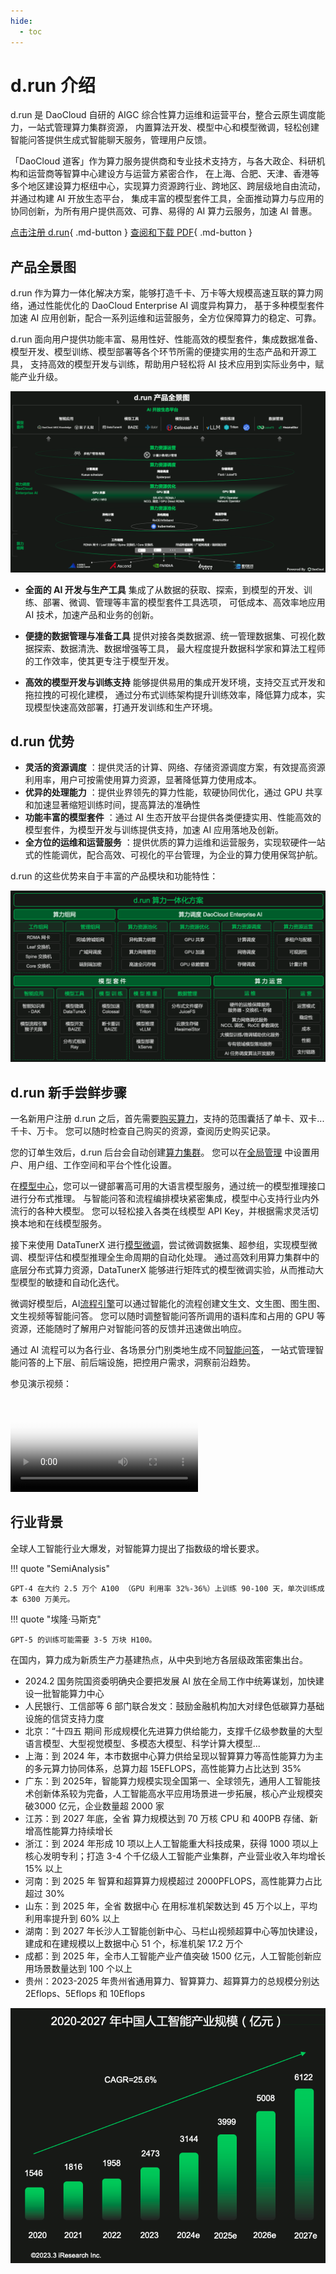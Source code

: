 ```yaml
---
hide:
  - toc
---
```


# d.run 介绍

d.run 是 DaoCloud 自研的 AIGC 综合性算力运维和运营平台，整合云原生调度能力，一站式管理算力集群资源，
内置算法开发、模型中心和模型微调，轻松创建智能问答提供生成式智能聊天服务，管理用户反馈。

「DaoCloud 道客」作为算力服务提供商和专业技术支持方，与各大政企、科研机构和运营商等智算中心建设方与运营方紧密合作，
在上海、合肥、天津、香港等多个地区建设算力枢纽中心，实现算力资源跨行业、跨地区、跨层级地自由流动，并通过构建 AI 开放生态平台，
集成丰富的模型套件工具，全面推动算力与应用的协同创新，为所有用户提供高效、可靠、易得的 AI 算力云服务，加速 AI 普惠。

[点击注册 d.run](https://console.d.run/){ .md-button }
[查阅和下载 PDF](https://harbor-test2.cn-sh2.ufileos.com/drun/d.run-0625.pdf){ .md-button }

## 产品全景图

d.run 作为算力一体化解决方案，能够打造千卡、万卡等大规模高速互联的算力网络，通过性能优化的 DaoCloud Enterprise AI 调度异构算力，
基于多种模型套件加速 AI 应用创新，配合一系列运维和运营服务，全方位保障算力的稳定、可靠。

d.run 面向用户提供功能丰富、易用性好、性能高效的模型套件，集成数据准备、模型开发、模型训练、模型部署等各个环节所需的便捷实用的生态产品和开源工具，
支持高效的模型开发与训练，帮助用户轻松将 AI 技术应用到实际业务中，赋能产业升级。

![产品全景图](images/landscape1.png)

- **全面的 AI 开发与生产工具** 集成了从数据的获取、探索，到模型的开发、训练、部署、微调、管理等丰富的模型套件工具选项，
  可低成本、高效率地应用 AI 技术，加速产品和业务的创新。

- **便捷的数据管理与准备工具** 提供对接各类数据源、统一管理数据集、可视化数据探索、数据清洗、数据增强等工具，
  最大程度提升数据科学家和算法工程师的工作效率，使其更专注于模型开发。

- **高效的模型开发与训练支持** 能够提供易用的集成开发环境，支持交互式开发和拖拉拽的可视化建模，
  通过分布式训练架构提升训练效率，降低算力成本，实现模型快速高效部署，打通开发训练和生产环境。

## d.run 优势

- **灵活的资源调度** ：提供灵活的计算、网络、存储资源调度方案，有效提高资源利用率，用户可按需使用算力资源，显著降低算力使用成本。
- **优异的处理能力** ：提供业界领先的算力性能，软硬协同优化，通过 GPU 共享和加速显著缩短训练时间，提高算法的准确性
- **功能丰富的模型套件** ：通过 AI 生态开放平台提供各类便捷实用、性能高效的模型套件，为模型开发与训练提供支持，加速 AI 应用落地及创新。
- **全方位的运维和运营服务** ：提供优质的算力运维和运营服务，实现软硬件一站式的性能调优，配合高效、可视化的平台管理，为企业的算力使用保驾护航。

d.run 的这些优势来自于丰富的产品模块和功能特性：

![产品模块图](./images/models.png)

## d.run 新手尝鲜步骤

一名新用户注册 d.run 之后，首先需要[购买算力](./buy.md)，支持的范围囊括了单卡、双卡...千卡、万卡。
您可以随时检查自己购买的资源，查阅历史购买记录。

您的订单生效后，d.run 后台会自动创建[算力集群](../kpanda/intro/index.md)。
您可以在[全局管理](../ghippo/intro/index.md) 中设置用户、用户组、工作空间和平台个性化设置。

在[模型中心](../dmc/index.md)，您可以一键部署高可用的大语言模型服务，通过统一的模型推理接口进行分布式推理。
与智能问答和流程编排模块紧密集成，模型中心支持行业内外流行的各种大模型。
您可以轻松接入各类在线模型 API Key，并根据需求灵活切换本地和在线模型服务。

接下来使用 DataTunerX 进行[模型微调](../dtx/index.md)，尝试微调数据集、超参组，实现模型微调、模型评估和模型推理全生命周期的自动化处理。
通过高效利用算力集群中的底层分布式算力资源，DataTunerX 能够进行矩阵式的模型微调实验，从而推动大型模型的敏捷和自动化迭代。

微调好模型后，AI[流程引擎](../monkey/index.md)可以通过智能化的流程创建文生文、文生图、图生图、文生视频等智能问答。
您可以随时调整智能问答所调用的语料库和占用的 GPU 等资源，还能随时了解用户对智能问答的反馈并迅速做出响应。

通过 AI 流程可以为各行业、各场景分门别类地生成不同[智能问答](../dak/index.md)，
一站式管理智能问答的上下层、前后端设施，把控用户需求，洞察前沿趋势。

参见演示视频：

<div class="responsive-video-container">
<video controls src="https://harbor-test2.cn-sh2.ufileos.com/drun/d.run-workflow.mp4" preload="metadata" poster="./images/workflow.png"></video>
</div>

## 行业背景

全球人工智能行业大爆发，对智能算力提出了指数级的增长要求。

!!! quote "SemiAnalysis"

    GPT-4 在大约 2.5 万个 A100 （GPU 利用率 32%-36%）上训练 90-100 天，单次训练成本 6300 万美元。

!!! quote "埃隆·马斯克"

    GPT-5 的训练可能需要 3-5 万块 H100。

在国内，算力成为新质生产力基建热点，从中央到地方各层级政策密集出台。

- 2024.2 国务院国资委明确央企要把发展 AI 放在全局工作中统筹谋划，加快建设一批智能算力中心
- 人民银行、工信部等 6 部门联合发文：鼓励金融机构加大对绿色低碳算力基础设施的信贷支持力度
- 北京：“十四五 期间 形成规模化先进算力供给能力，支撑千亿级参数量的大型语言模型、大型视觉模型、多模态大模型、科学计算大模型...
- 上海：到 2024 年，本市数据中心算力供给呈现以智算算力等高性能算力为主的多元算力协同体系，总算力超 15EFLOPS，高性能算力占比达到 35%
- 广东：到 2025年，智能算力规模实现全国第一、全球领先，通用人工智能技术创新体系较为完备，人工智能高水平应用场景进一步拓展，核心产业规模突破3000 亿元，企业数量超 2000 家
- 江苏：到 2027 年底，全省 算力规模达到 70 万核 CPU 和 400PB 存储、新增高性能算力持续增长
- 浙江：到 2024 年形成 10 项以上人工智能重大科技成果，获得 1000 项以上核心发明专利；打造 3-4 个千亿级人工智能产业集群，产业营业收入年均增长 15% 以上
- 河南：到 2025 年 智算和超算算力规模超过 2000PFLOPS，高性能算力占比超过 30%
- 山东：到 2025 年，全省 数据中心 在用标准机架数达到 45 万个以上，平均利用率提升到 60% 以上
- 湖南：到 2027 年长沙人工智能创新中心、马栏山视频超算中心等加快建设，建成和在建规模以上数据中心 51 个，标准机架 17.2 万个
- 成都：到 2025 年，全市人工智能产业产值突破 1500 亿元，人工智能创新应用场景数量达到 100 个以上
- 贵州：2023-2025 年贵州省通用算力、智算算力、超算算力的总规模分别达 2Eflops、5Eflops 和 10Eflops

![行业背景](./images/background.png)

